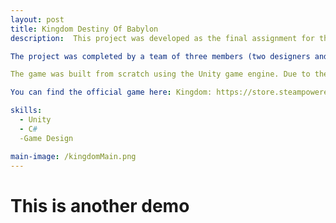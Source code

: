 ```yaml
---
layout: post
title: Kingdom Destiny Of Babylon 
description:  This project was developed as the final assignment for the "Game Design Studio 2" course in the 2nd year of the Digital Game Design Department at Istinye University. It is a reinterpretation and complete remake of an existing game, created with a new perspective.

The project was completed by a team of three members (two designers and one programmer) over a period of two weeks. Inspired by the Kingdom game series, it was developed as if it were a DLC for Kingdom: Two Crowns, strictly for educational purposes. There is absolutely no intention of making any profit from this project.

The game was built from scratch using the Unity game engine. Due to the short development time, it may contain some bugs, but it is fully playable.

You can find the official game here: Kingdom: https://store.steampowered.com/app/701160/Kingdom_Two_Crowns/

skills: 
  - Unity
  - C#
  -Game Design

main-image: /kingdomMain.png
---
```


# This is another demo

